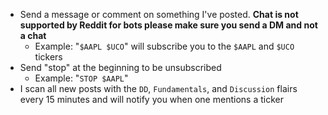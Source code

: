 * Send a message or comment on something I've posted. **Chat is not supported by Reddit for bots please make sure you send a DM and not a chat**
  * Example: "`$AAPL $UCO`" will subscribe you to the `$AAPL` and `$UCO` tickers
* Send "stop" at the beginning to be unsubscribed
  * Example: "`STOP $AAPL`"
* I scan all new posts with the `DD`, `Fundamentals`, and `Discussion` flairs every 15 minutes and will notify you when one mentions a ticker

